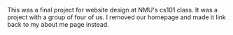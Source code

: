 This was a final project for website design at NMU's cs101 class. It was a project with a group of four of us. 
I removed our homepage and made it link back to my about me page instead.
